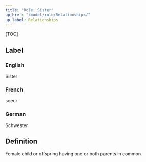 ```yaml
---
title: "Role: Sister"
up_href: "/model/role/Relationships/"
up_label: Relationships
---
```


[TOC]

## Label

### English
Sister

### French
soeur

### German
Schwester

## Definition
Female child or offspring having one or both parents in common
